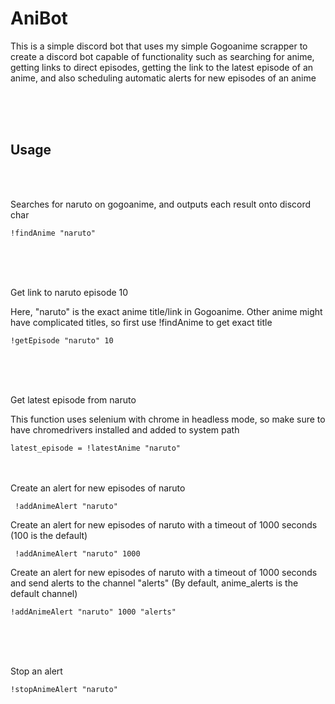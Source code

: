 # AniBot

<p> This is a simple discord bot that uses my simple Gogoanime scrapper to create a discord bot capable of functionality such as searching for anime, getting links to direct episodes, getting the link to the latest episode of an anime, and also scheduling automatic alerts for new episodes of an anime</p>

<br />
<br />
<br />

## Usage
<br />
<br />

<p> Searches for naruto on gogoanime, and outputs each result onto discord char</p> 
  
```!findAnime "naruto"```

<br />
<br />
<br />

<p> Get link to naruto episode 10</p>
<p> Here, "naruto" is the exact anime title/link in Gogoanime. Other anime might have complicated titles, so first use !findAnime to get exact title</p>

```!getEpisode "naruto" 10```

<br />
<br />
<br />

<p> Get latest episode from naruto </p>

<p> This function uses selenium with chrome in headless mode, so make sure to have chromedrivers installed and added to system path </p>

```latest_episode = !latestAnime "naruto"```
<br />
<br />
<br />

<p> Create an alert for new episodes of naruto </p
  
 ``` !addAnimeAlert "naruto"```
 <br />
 
 <p> Create an alert for new episodes of naruto with a timeout of 1000 seconds (100 is the default) </p
  
  ``` !addAnimeAlert "naruto" 1000```
 <br />
 
  <p> Create an alert for new episodes of naruto with a timeout of 1000 seconds and send alerts to the channel "alerts" (By default, anime_alerts is the default channel) </p
  
  ``` !addAnimeAlert "naruto" 1000 "alerts" ```
 <br />
 
<br />
<br />
<br />

<p> Stop an alert </p

``` !stopAnimeAlert "naruto" ```
